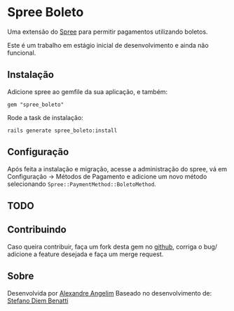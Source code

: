 # Spree Boleto

Uma extensão do [Spree](http://spreecommerce.com) para permitir pagamentos utilizando boletos.

Este é um trabalho em estágio inicial de desenvolvimento e ainda não funcional.

## Instalação

Adicione spree ao gemfile da sua aplicação, e também:

    gem "spree_boleto"

Rode a task de instalação:

    rails generate spree_boleto:install
	
## Configuração
	
Após feita a instalação e migração, acesse a administração do spree, vá em Configuração -> Métodos de Pagamento e adicione um novo método selecionando `Spree::PaymentMethod::BoletoMethod`.
    
## TODO


## Contribuindo

Caso queira contribuir, faça um fork desta gem no [github](https://github.com/angelim/spree_boleto), corriga o bug/ adicione a feature desejada e faça um merge request.

## Sobre

Desenvolvida por [Alexandre Angelim](mailto:angelim@angelim.com.br)
Baseado no desenvolvimento de: [Stefano Diem Benatti](mailto:stefano@heavenstudio.com.br)
